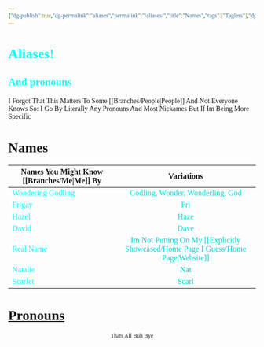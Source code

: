 ```yaml
---
{"dg-publish":true,"dg-permalink":"aliases","permalink":"/aliases/","title":"Names","tags":["Tagless"],"dgShowToc":true,"noteIcon":""}
---
```


<style id="Force_Custom_Fonts" type="text/css">@font-face{font-style:normal;font-family:"Merriweather";src:local("Merriweather")}@font-face{font-style:bolder;font-family:"Merriweather";src:local("Merriweather")}@font-face{font-style:normal;font-family:"Merriweather";src:local("Merriweather");unicode-range:U+0-FF,U+2E80-9FFF,U+F900-FAFF,U+FE30-FE4F,U+20000-2FA1F}@font-face{font-style:bolder;font-family:"Merriweather";src:local("Merriweather");unicode-range:U+0-FF,U+2E80-9FFF,U+F900-FAFF,U+FE30-FE4F,U+20000-2FA1F}@font-face{font-style:normal;font-family:"Merriweather";src:local("Merriweather");unicode-range:U+0-FF}@font-face{font-style:bolder;font-family:"Merriweather";src:local("Merriweather");unicode-range:U+0-FF}:not(pre):not(code):not(textarea):not(tt):not(kbd):not(samp):not(var){font-family:"Merriweather"!important}pre,code,textarea,tt,kbd,samp,var{font-family:monospace!important}pre *,code *,textarea *,tt *,kbd *,samp *,var *{font-family:monospace!important}</style>

# <span style="color:#00FFFF">Aliases!</span>
## <span style="color:#00FFFF">And pronouns</span>
I Forgot That This Matters To Some [[Branches/People\|People]] And Not Everyone Knows So: I Go By Literally Any Pronouns And Most Nickames But If Im Being More Specific

# Names

| Names You Might Know [[Branches/Me\|Me]] By                           |                             Variations                              |
| ---------------------------------------------------- | :-----------------------------------------------------------------: |
| <span style="color:#00FFFF">Wondering Godling</span> | <span style="color:#00DDDD">Godling, Wonder, Wonderling, God</span> |
| <span style="color:#00FFFF">Frigay</span>            |               <span style="color:#00DDDD">Fri</span>                |
| <span style="color:#00FFFF">Hazel</span>             |               <span style="color:#00DDDD">Haze</span>               |
| <span style="color:#00FFFF">David</span>             |               <span style="color:#00DDDD">Dave</span>               |
| <span style="color:#00FFFF">Real Name</span>         |   <span style="color:#00CCCC">Im Not Putting On My [[Explicitly Showcased/Home Page I Guess/Home Page\|Website]]</span>   |
| <span style="color:#00FFFF">Natalie</span>           |               <span style="color:#00CCCC">Nat</span>                |
| <span style="color:#00FFFF">Scarlet</span>           |              <span style="color:#00CCCC">Scarl</span>               |

# [Pronouns](https://en.pronouns.page/@WonderingGodling)










<center><sub>Thats All  Buh Bye</sub></center>
